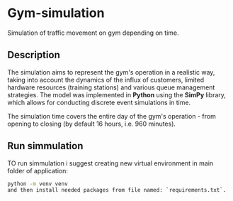 # Gym-simulation
Simulation of traffic movement on gym depending on time.

## Description
The simulation aims to represent the gym's operation in a realistic way, taking into account the dynamics of the influx of customers, limited hardware resources (training stations) and various queue management strategies. The model was implemented in **Python** using the **SimPy** library, which allows for conducting discrete event simulations in time.

The simulation time covers the entire day of the gym's operation - from opening to closing (by default 16 hours, i.e. 960 minutes).

## Run simmulation
TO run simmulation i suggest creating new virtual environment in main folder of application:
```bash
python -m venv venv
and then install needed packages from file named: `requirements.txt`.
